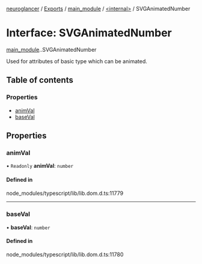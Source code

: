 [neuroglancer](../README.md) / [Exports](../modules.md) / [main\_module](../modules/main_module.md) / [<internal\>](../modules/main_module._internal_.md) / SVGAnimatedNumber

# Interface: SVGAnimatedNumber

[main_module](../modules/main_module.md).[<internal>](../modules/main_module._internal_.md).SVGAnimatedNumber

Used for attributes of basic type <Number> which can be animated.

## Table of contents

### Properties

- [animVal](main_module._internal_.SVGAnimatedNumber.md#animval)
- [baseVal](main_module._internal_.SVGAnimatedNumber.md#baseval)

## Properties

### animVal

• `Readonly` **animVal**: `number`

#### Defined in

node_modules/typescript/lib/lib.dom.d.ts:11779

___

### baseVal

• **baseVal**: `number`

#### Defined in

node_modules/typescript/lib/lib.dom.d.ts:11780
